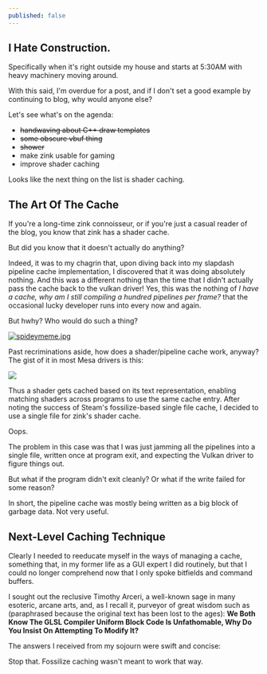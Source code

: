 ```yaml
---
published: false
---
```

## I Hate Construction.

Specifically when it's right outside my house and starts at 5:30AM with heavy machinery moving around.

With this said, I'm overdue for a post, and if I don't set a good example by continuing to blog, why would anyone else?

Let's see what's on the agenda:
* ~~handwaving about C++ draw templates~~
* ~~some obscure vbuf thing~~
* ~~shower~~
* make zink usable for gaming
* improve shader caching

Looks like the next thing on the list is shader caching.

## The Art Of The Cache
If you're a long-time zink connoisseur, or if you're just a casual reader of the blog, you know that zink has a shader cache.

But did you know that it doesn't actually do anything?

Indeed, it was to my chagrin that, upon diving back into my slapdash pipeline cache implementation, I discovered that it was doing absolutely nothing. And this was a different nothing than the time that I didn't actually pass the cache back to the vulkan driver! Yes, this was the nothing of *I have a cache, why am I still compiling a hundred pipelines per frame?* that the occasional lucky developer runs into every now and again.

But hwhy? Who would do such a thing?

[![spideymeme.jpg]({{site.url}}/assets/spideymeme.jpg)]({{site.url}}/assets/spideymeme.jpg)

Past recriminations aside, how does a shader/pipeline cache work, anyway? The gist of it in most Mesa drivers is this:

[![](https://mermaid.ink/img/eyJjb2RlIjoic3RhdGVEaWFncmFtLXYyXG5zMTogSGF2ZSBzaGFkZXIgZnJvbSBhcHBcbnMyOiBTZXJpYWxpemUgdG8gTklSIHRleHRcbnMzOiBDb21wdXRlIFNIQTEgaGFzaFxuczQ6IFVzZSBoYXNoIGZvciBjYWNoZSBsb29rdXBcbnM1OiBDYWNoZSBoaXRcbnM3OiBDYWNoZSBtaXNzXG5zNjogSGF2ZSBjb21waWxlZCBzaGFkZXJcbnM4OiBDb21waWxlIG5ldyBzaGFkZXJcbiAgICBbKl0gLS0-IHMxXG4gICAgczEgLS0-IHMyXG4gICAgczIgLS0-IHMzXG4gICAgczMgLS0-IHM0XG4gICAgczQgLS0-IHM1XG4gICAgczQgLS0-IHM3XG4gICAgczUgLS0-IHM2XG4gICAgczcgLS0-IHM4XG4gICAgczggLS0-IHM2IiwibWVybWFpZCI6eyJ0aGVtZSI6ImRlZmF1bHQifSwidXBkYXRlRWRpdG9yIjpmYWxzZX0)](https://mermaid-js.github.io/mermaid-live-editor/#/edit/eyJjb2RlIjoic3RhdGVEaWFncmFtLXYyXG5zMTogSGF2ZSBzaGFkZXIgZnJvbSBhcHBcbnMyOiBTZXJpYWxpemUgdG8gTklSIHRleHRcbnMzOiBDb21wdXRlIFNIQTEgaGFzaFxuczQ6IFVzZSBoYXNoIGZvciBjYWNoZSBsb29rdXBcbnM1OiBDYWNoZSBoaXRcbnM3OiBDYWNoZSBtaXNzXG5zNjogSGF2ZSBjb21waWxlZCBzaGFkZXJcbnM4OiBDb21waWxlIG5ldyBzaGFkZXJcbiAgICBbKl0gLS0-IHMxXG4gICAgczEgLS0-IHMyXG4gICAgczIgLS0-IHMzXG4gICAgczMgLS0-IHM0XG4gICAgczQgLS0-IHM1XG4gICAgczQgLS0-IHM3XG4gICAgczUgLS0-IHM2XG4gICAgczcgLS0-IHM4XG4gICAgczggLS0-IHM2IiwibWVybWFpZCI6eyJ0aGVtZSI6ImRlZmF1bHQifSwidXBkYXRlRWRpdG9yIjpmYWxzZX0)

Thus a shader gets cached based on its text representation, enabling matching shaders across programs to use the same cache entry. After noting the success of Steam's fossilize-based single file cache, I decided to use a single file for zink's shader cache.

Oops.

The problem in this case was that I was just jamming all the pipelines into a single file, written once at program exit, and expecting the Vulkan driver to figure things out.

But what if the program didn't exit cleanly? Or what if the write failed for some reason?

In short, the pipeline cache was mostly being written as a big block of garbage data. Not very useful.

## Next-Level Caching Technique
Clearly I needed to reeducate myself in the ways of managing a cache, something that, in my former life as a GUI expert I did routinely, but that I could no longer comprehend now that I only spoke bitfields and command buffers.

I sought out the reclusive Timothy Arceri, a well-known sage in many esoteric, arcane arts, and, as I recall it, purveyor of great wisdom such as (paraphrased because the original text has been lost to the ages): **We Both Know The GLSL Compiler Uniform Block Code Is Unfathomable, Why Do You Insist On Attempting To Modify It?**

The answers I received from my sojourn were swift and concise:

Stop that. Fossilize caching wasn't meant to work that way.